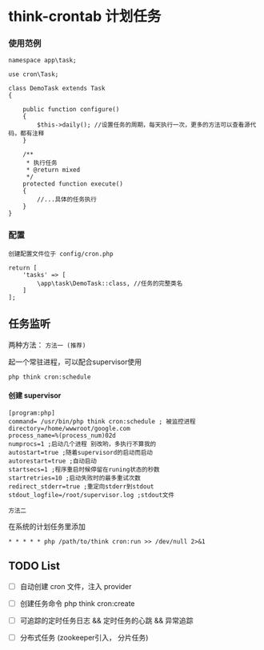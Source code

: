 # think-crontab 计划任务


### 使用范例
```
namespace app\task;

use cron\Task;

class DemoTask extends Task
{

    public function configure()
    {
        $this->daily(); //设置任务的周期，每天执行一次，更多的方法可以查看源代码，都有注释
    }

    /**
     * 执行任务
     * @return mixed
     */
    protected function execute()
    {
        //...具体的任务执行
    }
}
```

### 配置
``创建配置文件位于 config/cron.php``

```angular2html
return [
    'tasks' => [
        \app\task\DemoTask::class, //任务的完整类名
    ]
];
```
## 任务监听

两种方法：
``方法一 (推荐)``

起一个常驻进程，可以配合supervisor使用

```
php think cron:schedule
```
#### 创建 supervisor 
```angular2html
[program:php]
command= /usr/bin/php think cron:schedule ; 被监控进程
directory=/home/wwwroot/google.com
process_name=%(process_num)02d 
numprocs=1 ;启动几个进程 别改哟，多执行不算我的
autostart=true ;随着supervisord的启动而启动
autorestart=true ;自动启动
startsecs=1 ;程序重启时候停留在runing状态的秒数
startretries=10 ;启动失败时的最多重试次数
redirect_stderr=true ;重定向stderr到stdout
stdout_logfile=/root/supervisor.log ;stdout文件
```

``方法二``

在系统的计划任务里添加

```angular2html
* * * * * php /path/to/think cron:run >> /dev/null 2>&1
```


## TODO List

- [ ] 自动创建 cron 文件，注入 provider
- [ ] 创建任务命令 php think cron:create 
- [ ] 可追踪的定时任务日志 && 定时任务的心跳 && 异常追踪
- [ ] 分布式任务 (zookeeper引入， 分片任务)


